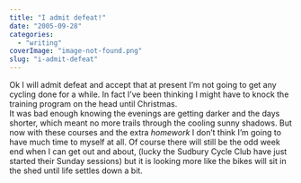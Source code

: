 ```yaml
---
title: "I admit defeat!"
date: "2005-09-28"
categories: 
  - "writing"
coverImage: "image-not-found.png"
slug: "i-admit-defeat"
---
```


Ok I will admit defeat and accept that at present I’m not going to get any cycling done for a while. In fact I’ve been thinking I might have to knock the training program on the head until Christmas.  
It was bad enough knowing the evenings are getting darker and the days shorter, which meant no more trails through the cooling sunny shadows. But now with these courses and the extra _homework_ I don’t think I’m going to have much time to myself at all. Of course there will still be the odd week end when I can get out and about, (lucky the Sudbury Cycle Club have just started their Sunday sessions) but it is looking more like the bikes will sit in the shed until life settles down a bit.
